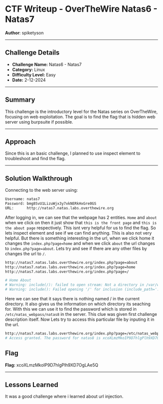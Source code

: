 # CTF Writeup - **OverTheWire Natas6 - Natas7**

**Author**: spiketyson 

---

## Challenge Details

- **Challenge Name:** Natas6 - Natas7
- **Category:** Linux
- **Difficulty Level:** Easy
- **Date:** 2-12-2024

---

## Summary

This challenge is the introductory level for the Natas series on OverTheWire, focusing on web exploitation. The goal is to find the flag that is hidden web server using burpsuite if possible.

---

## Approach

Since this is an basic challenge, I planned to use inspect element to troubleshoot and find the flag.

---

## Solution Walkthrough

Connecting to the web server using:

```bash
Username: natas7
Password: bmg8SvU1LizuWjx3y7xkNERkHxGre0GS
URL:      http://natas7.natas.labs.overthewire.org
```

After logging in, we can see that the webpage has 2 entities. `Home` and `about` when we click on then it just show that `this is the front page` and `this is the about page` respectively. This isnt very helpful for us to find the flag. So lets inspect element and see if we can find anything. This is also not very helpful. But there is something interesting in the url, when we click home it changes the `index.php?page=home` and when we click `about` the url changes to `index.php?page=about`. Lets try and see if there are any other files by changes the url to `/`.

```bash
http://natas7.natas.labs.overthewire.org/index.php?page=about
http://natas7.natas.labs.overthewire.org/index.php?page=home
http://natas7.natas.labs.overthewire.org/index.php?page=/

# Home About
# Warning: include(/): failed to open stream: Not a directory in /var/www/natas/natas7/index.php on line 21
# Warning: include(): Failed opening '/' for inclusion (include_path='.:/usr/share/php') in /var/www/natas/natas7/index.php on line 21
```

Here we can see that it says there is nothing named / in the current directory. It also gives us the information on which directory its seaching for. With this we can use it to find the password which is stored in `/etc/natas_webpass/natas8` in the server. This clue was given first challenge description itself. Now Lets try to access this particular file by inputing it in the url.

```bash
http://natas7.natas.labs.overthewire.org/index.php?page=/etc/natas_webpass/natas8
# Access granted. The password for natas8 is xcoXLmzMkoIP9D7hlgPlh9XD7OgLAe5Q
```

## Flag

**Flag:** xcoXLmzMkoIP9D7hlgPlh9XD7OgLAe5Q

---

## Lessons Learned

It was a good challenge where i learned about url injection.
